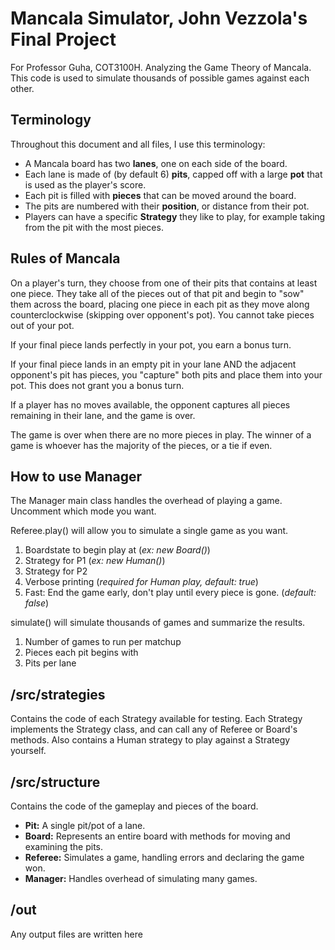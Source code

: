 # Mancala Simulator, John Vezzola's Final Project
For Professor Guha, COT3100H. Analyzing the Game Theory of Mancala.
This code is used to simulate thousands of possible games against each other.
## Terminology
Throughout this document and all files, I use this terminology:
- A Mancala board has two **lanes**, one on each side of the board.
- Each lane is made of (by default 6) **pits**, capped off with a large **pot** that is used as the player's score.
- Each pit is filled with **pieces** that can be moved around the board.
- The pits are numbered with their **position**, or distance from their pot.
- Players can have a specific **Strategy** they like to play, for example taking from the pit with the most pieces.
## Rules of Mancala
On a player's turn, they choose from one of their pits that contains at least one piece. They take all of the pieces
out of that pit and begin to "sow" them across the board, placing one piece in each pit as they move along counterclockwise (skipping over opponent's pot). 
You cannot take pieces out of your pot. 

If your final piece lands perfectly in your pot, you earn a bonus turn.

If your final piece lands in an empty pit in your lane AND the adjacent opponent's pit has pieces, you "capture" both pits and place them into your pot. 
This does not grant you a bonus turn. 

If a player has no moves available, the opponent captures all pieces remaining in their lane, and the game is over. 

The game is over when there are no more pieces in play. The winner of a game is whoever has the majority of the pieces, or a tie if even.

## How to use Manager
The Manager main class handles the overhead of playing a game. Uncomment which mode you want.

Referee.play() will allow you to simulate a single game as you want.
1. Boardstate to begin play at (*ex: new Board()*)
2. Strategy for P1 (*ex: new Human()*)
3. Strategy for P2
4. Verbose printing (*required for Human play, default: true*)
5. Fast: End the game early, don't play until every piece is gone. (*default: false*)

simulate() will simulate thousands of games and summarize the results.
1. Number of games to run per matchup
2. Pieces each pit begins with
3. Pits per lane
## /src/strategies
Contains the code of each Strategy available for testing. Each Strategy implements the Strategy class, and can call any of Referee or Board's methods. 
Also contains a Human strategy to play against a Strategy yourself. 
## /src/structure
Contains the code of the gameplay and pieces of the board.
- **Pit:** A single pit/pot of a lane.
- **Board:** Represents an entire board with methods for moving and examining the pits.
- **Referee:** Simulates a game, handling errors and declaring the game won.
- **Manager:** Handles overhead of simulating many games.
## /out
Any output files are written here
